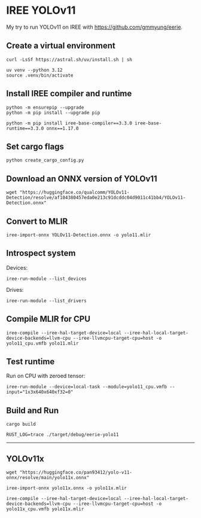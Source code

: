 # IREE YOLOv11

My try to run YOLOv11 on IREE with https://github.com/gmmyung/eerie.

## Create a virtual environment

```
curl -LsSf https://astral.sh/uv/install.sh | sh
```

```
uv venv --python 3.12
source .venv/bin/activate
```

## Install IREE compiler and runtime

```
python -m ensurepip --upgrade
python -m pip install --upgrade pip

python -m pip install iree-base-compiler==3.3.0 iree-base-runtime==3.3.0 onnx==1.17.0
```

## Set cargo flags

```
python create_cargo_config.py
```

## Download an ONNX version of YOLOv11

```
wget "https://huggingface.co/qualcomm/YOLOv11-Detection/resolve/af104380457eda0e213c91dcddc04d9011c41bb4/YOLOv11-Detection.onnx"
```

## Convert to MLIR

```
iree-import-onnx YOLOv11-Detection.onnx -o yolo11.mlir
```

## Introspect system

Devices:

```
iree-run-module --list_devices
```

Drives:

```
iree-run-module --list_drivers
```

## Compile MLIR for CPU

```
iree-compile --iree-hal-target-device=local --iree-hal-local-target-device-backends=llvm-cpu --iree-llvmcpu-target-cpu=host -o yolo11_cpu.vmfb yolo11.mlir
```

## Test runtime

Run on CPU with zeroed tensor:

```
iree-run-module --device=local-task --module=yolo11_cpu.vmfb --input="1x3x640x640xf32=0"
```

## Build and Run

```
cargo build

RUST_LOG=trace ./target/debug/eerie-yolo11
```

---

## YOLOv11x

```
wget "https://huggingface.co/pan93412/yolo-v11-onnx/resolve/main/yolo11x.onnx"
```

```
iree-import-onnx yolo11x.onnx -o yolo11x.mlir

iree-compile --iree-hal-target-device=local --iree-hal-local-target-device-backends=llvm-cpu --iree-llvmcpu-target-cpu=host -o yolo11x_cpu.vmfb yolo11x.mlir
```

